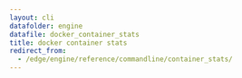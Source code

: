 ```yaml
---
layout: cli
datafolder: engine
datafile: docker_container_stats
title: docker container stats
redirect_from:
  - /edge/engine/reference/commandline/container_stats/
---
```

